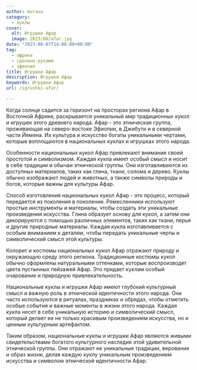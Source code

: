 ```yaml
---
author: morava
category:
  - куклы
cover:
  alt: Игрушки Афар
  image: 2023/08/afar.jpg
date: "2023-08-07T14:00:00+00:00"
tag:
  - африка
  - сделано-руками
  - эфиопия
title: Игрушки Афар
description: Игрушки Афар
keywords: Игрушки Афар
url: /igrushki-afar/

---
```

Когда солнце садится за горизонт на просторах региона Афар в Восточной Африке, раскрывается уникальный мир традиционных кукол и игрушек этого древнего народа. Афар \- это этническая группа, проживающая на северо-востоке Эфиопии, в Джибути и в северной части Йемена. Их культура и искусство богаты уникальными чертами, которые воплощаются в национальных куклах и игрушках этого народа.

Особенности национальных кукол Афар привлекают внимание своей простотой и символизмом. Каждая кукла имеет особый смысл и носит в себе традиции и обычаи этнической группы. Они изготавливаются из доступных материалов, таких как глина, ткани, солома и дерево. Куклы обычно изображают людей и животных, а также символы природы и богов, которые важны для культуры Афар.

Способ изготовления национальных кукол Афар \- это процесс, который передается из поколения в поколение. Ремесленники используют простые инструменты и материалы, чтобы создать эти уникальные произведения искусства. Глина образует основу для кукол, а затем они декорируются с помощью различных элементов, таких как ткани, перья и другие природные материалы. Каждая кукла изготавливается с особым вниманием к деталям, чтобы передать уникальные черты и символический смысл этой культуры.

Колорит и костюмы национальных кукол Афар отражают природу и окружающую среду этого региона. Традиционные костюмы кукол обычно оформлены натуральными оттенками, которые воспроизводят цвета пустынных пейзажей Афар. Это придает куклам особый очарование и природную привлекательность.

Национальные куклы и игрушки Афар имеют глубокий культурный смысл и важную роль в этнической идентичности этого народа. Они часто используются в ритуалах, праздниках и обрядах, чтобы отметить особые события и важные моменты в жизни этого народа. Каждая кукла несет в себе уникальную историю и символический смысл, который делает ее не только красивым произведением искусства, но и ценным культурным артефактом.

Таким образом, национальные куклы и игрушки Афар являются живыми свидетельствами богатого культурного наследия этой удивительной этнической группы. Они отражают ее уникальные традиции, верования и образ жизни, делая каждую куклу уникальным произведением искусства и символом этнической идентичности Афар.
